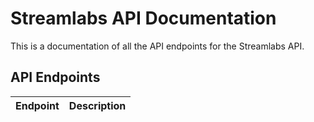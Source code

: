 # Streamlabs API Documentation
This is a documentation of all the API endpoints for the Streamlabs API.

## API Endpoints

| Endpoint | Description |
| --- | --- |
